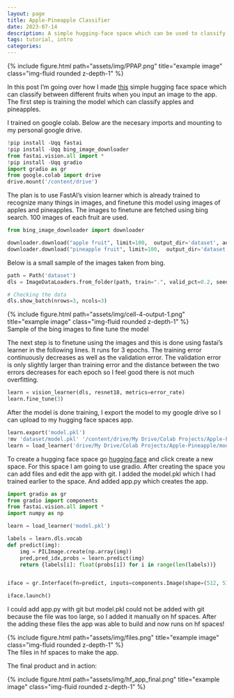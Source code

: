 ```yaml
---
layout: page
title: Apple-Pineapple Classifier
date: 2023-07-14
description: A simple hugging-face space which can be used to classify fruit.
tags: tutorial, intro
categories: 
---
```




<div class="row">
    <div class="col-sm mt-3 mt-md-0">
        {% include figure.html path="assets/img/PPAP.png" title="example image" class="img-fluid rounded z-depth-1" %}
    </div>
</div>
<div class="caption">
    
</div>

In this post I’m going over how I made
<a href="https://huggingface.co/spaces/suhaaspk/PPAP">this</a> simple
hugging face space which can classify between different fruits when you
input an image to the app. The first step is training the model which
can classify apples and pineapples.

I trained on google colab. Below are the necesary imports and mounting
to my personal google drive.

``` python
!pip install -Uqq fastai
!pip install -Uqq bing_image_downloader
from fastai.vision.all import *
!pip install -Uqq gradio
import gradio as gr
from google.colab import drive
drive.mount('/content/drive')
```

The plan is to use FastAI’s vision learner which is already trained to
recognize many things in images, and finetune this model using images of
apples and pineapples. The images to finetune are fetched using bing
search. 100 images of each fruit are used.

``` python
from bing_image_downloader import downloader

downloader.download("apple fruit", limit=100,  output_dir='dataset', adult_filter_off=True, force_replace=False, timeout=60)
downloader.download("pineapple fruit", limit=100,  output_dir='dataset', adult_filter_off=True, force_replace=False, timeout=60)
```

Below is a small sample of the images taken from bing.

``` python
path = Path('dataset')
dls = ImageDataLoaders.from_folder(path, train=".", valid_pct=0.2, seed=42, item_tfms=Resize(224))

# Checking the data
dls.show_batch(nrows=3, ncols=3)
```


<div class="row">
    <div class="col-sm mt-3 mt-md-0">
        {% include figure.html path="assets/img/cell-4-output-1.png" title="example image" class="img-fluid rounded z-depth-1" %}
    </div>
</div>
<div class="caption">
    Sample of the bing images to fine tune the model
</div>

The next step is to finetune using the images and this is done using
fastai’s learner in the following lines. It runs for 3 epochs. The
training error continuously decreases as well as the validation error.
The validation error is only slightly larger than training error and the
distance between the two errors decreases for each epoch so I feel good
there is not much overfitting.

``` python
learn = vision_learner(dls, resnet18, metrics=error_rate)
learn.fine_tune(3)
```

After the model is done training, I export the model to my google drive
so I can upload to my hugging face spaces app.

``` python
learn.export('model.pkl')
!mv 'dataset/model.pkl' '/content/drive/My Drive/Colab Projects/Apple-Pineapple'
learn = load_learner('drive/My Drive/Colab Projects/Apple-Pineapple/model.pkl')
```

To create a hugging face space go
<a href="https://huggingface.co/spaces/suhaaspk/PPAP">hugging face</a>
and click create a new space. For this space I am going to use gradio.
After creating the space you can add files and edit the app with git. I
added the model.pkl which I had trained earlier to the space. And added
app.py which creates the app.

``` python
import gradio as gr
from gradio import components
from fastai.vision.all import *
import numpy as np

learn = load_learner('model.pkl')

labels = learn.dls.vocab
def predict(img):
    img = PILImage.create(np.array(img))
    pred,pred_idx,probs = learn.predict(img)
    return {labels[i]: float(probs[i]) for i in range(len(labels))}


iface = gr.Interface(fn=predict, inputs=components.Image(shape=(512, 512)), outputs=components.Label(num_top_classes=3))

iface.launch()
```

I could add app.py with git but model.pkl could not be added with git
because the file was too large, so I added it manually on hf spaces.
After the adding these files the app was able to build and now runs on
hf spaces!


<div class="row">
    <div class="col-sm mt-3 mt-md-0">
        {% include figure.html path="assets/img/files.png" title="example image" class="img-fluid rounded z-depth-1" %}
    </div>
</div>
<div class="caption">
    The files in hf spaces to make the app.
</div>

The final product and in action:
<div class="row">
    <div class="col-sm mt-3 mt-md-0">
        {% include figure.html path="assets/img/hf_app_final.png" title="example image" class="img-fluid rounded z-depth-1" %}
    </div>
</div>
<div class="caption">
    
</div>



